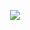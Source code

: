 <div align=center>

![]('https://github.com/becskeens/Skeens_Bec_ART2210/raw/master/lorrie.cranor.jpeg)
